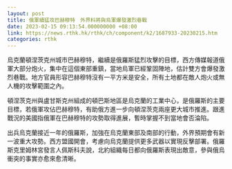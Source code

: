 ```yaml
---
layout: post
title: 俄軍續猛攻巴赫穆特　外界料將與烏軍爆發激烈巷戰
date: 2023-02-15 09:13:54.000000000 +08:00
link: https://news.rthk.hk/rthk/ch/component/k2/1687933-20230215.htm
categories: rthk
---
```


烏克蘭頓涅茨克州城市巴赫穆特，繼續是俄羅斯猛烈攻擊的目標，西方傳媒報道俄軍大部分炮火，集中在這個東部重鎮，當地烏軍已經鞏固陣地，估計雙方會爆發激烈巷戰。地方官員形容巴赫穆特沒有一平方米是安全，所有土地都在敵人炮火或無人機的攻擊範圍之內。

頓涅茨克州與盧甘斯克州組成的頓巴斯地區是烏克蘭的工業中心，是俄羅斯的主要目標，若俄軍攻佔巴赫穆特，有助俄方進一步向頓涅茨克兩座更大城市推進。跟進戰況的美國指俄軍在巴赫穆特的攻勢取得進展，暫時掌握不到當地會否淪陷。

出兵烏克蘭接近一年的俄羅斯，加強在烏克蘭東部及南部的行動，外界預期會有新一波重大攻勢。西方盟國開會，考慮向烏克蘭提供更多武器以實現反擊部署。俄羅斯克里姆林宮發言人佩斯科夫說，北約組織每日都向俄羅斯表現出敵意，參與俄烏衝突的事實亦愈來愈清晰。
